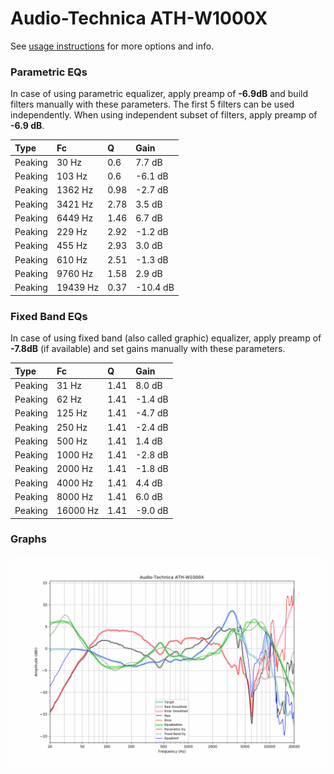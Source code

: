 # Audio-Technica ATH-W1000X
See [usage instructions](https://github.com/jaakkopasanen/AutoEq#usage) for more options and info.

### Parametric EQs
In case of using parametric equalizer, apply preamp of **-6.9dB** and build filters manually
with these parameters. The first 5 filters can be used independently.
When using independent subset of filters, apply preamp of **-6.9 dB**.

| Type    | Fc       |    Q | Gain     |
|:--------|:---------|:-----|:---------|
| Peaking | 30 Hz    | 0.6  | 7.7 dB   |
| Peaking | 103 Hz   | 0.6  | -6.1 dB  |
| Peaking | 1362 Hz  | 0.98 | -2.7 dB  |
| Peaking | 3421 Hz  | 2.78 | 3.5 dB   |
| Peaking | 6449 Hz  | 1.46 | 6.7 dB   |
| Peaking | 229 Hz   | 2.92 | -1.2 dB  |
| Peaking | 455 Hz   | 2.93 | 3.0 dB   |
| Peaking | 610 Hz   | 2.51 | -1.3 dB  |
| Peaking | 9760 Hz  | 1.58 | 2.9 dB   |
| Peaking | 19439 Hz | 0.37 | -10.4 dB |

### Fixed Band EQs
In case of using fixed band (also called graphic) equalizer, apply preamp of **-7.8dB**
(if available) and set gains manually with these parameters.

| Type    | Fc       |    Q | Gain    |
|:--------|:---------|:-----|:--------|
| Peaking | 31 Hz    | 1.41 | 8.0 dB  |
| Peaking | 62 Hz    | 1.41 | -1.4 dB |
| Peaking | 125 Hz   | 1.41 | -4.7 dB |
| Peaking | 250 Hz   | 1.41 | -2.4 dB |
| Peaking | 500 Hz   | 1.41 | 1.4 dB  |
| Peaking | 1000 Hz  | 1.41 | -2.8 dB |
| Peaking | 2000 Hz  | 1.41 | -1.8 dB |
| Peaking | 4000 Hz  | 1.41 | 4.4 dB  |
| Peaking | 8000 Hz  | 1.41 | 6.0 dB  |
| Peaking | 16000 Hz | 1.41 | -9.0 dB |

### Graphs
![](./Audio-Technica%20ATH-W1000X.png)
